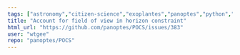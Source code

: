 ```yaml
---
tags: ["astronomy","citizen-science","exoplantes","panoptes","python","scheduler","telescopes"]
title: "Account for field of view in horizon constraint"
html_url: "https://github.com/panoptes/POCS/issues/383"
user: "wtgee"
repo: "panoptes/POCS"
---
```


